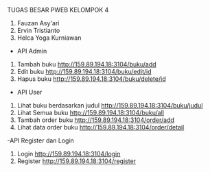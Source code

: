TUGAS BESAR PWEB KELOMPOK 4
1. Fauzan Asy'ari
2. Ervin Tristianto
3. Helca Yoga Kurniawan

- API Admin
1. Tambah buku http://159.89.194.18:3104/buku/add
2. Edit buku http://159.89.194.18:3104/buku/edit/id
3. Hapus buku http://159.89.194.18:3104/buku/delete/id

- API User
1. Lihat buku berdasarkan judul http://159.89.194.18:3104/buku/judul
2. Lihat Semua buku http://159.89.194.18:3104/buku/all
3. Tambah order buku http://159.89.194.18:3104/order/add
4. Lihat data order buku http://159.89.194.18:3104/order/detail

-API Register dan Login
1. Login http://159.89.194.18:3104/login
2. Register http://159.89.194.18:3104/register